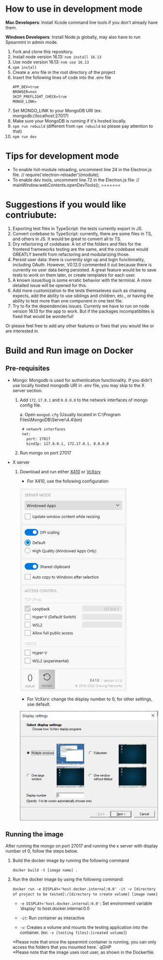 # How to use in development mode

**Mac Developers**: Install Xcode command line tools if you don't already have them. 

**Windows Developers**: Install Node.js globally, may also have to run Spearmint in admin mode. 

1. Fork and clone this repository.
2. Install node version 16.13: ```nvm install 16.13```
3. Use node version 16.13: ```nvm use 16.13```
4. ```npm install```
5. Create a .env file in the root directory of the project
6. Insert the following lines of code into the .env file
    ```
    APP_DEV=true
    BROWSER=non
    SKIP_PREFLIGHT_CHECK=true
    MONGO_LINK=
    ```
7. Set MONGO_LINK to your MongoDB URI (ex: mongodb://localhost:27017)
8. Make sure your MongoDB is running if it's hosted locally. 
9. ```npm run rebuild``` (different from `npm rebuild` so please pay attention to that)
10. ```npm run dev```

# Tips for development mode

- To enable hot-module reloading, uncomment line 24 in the Electron.js file.
        // require('electron-reloader')(module);
- To enable dev tools, uncomment line 72 in the Electron.js file:
        // mainWindow.webContents.openDevTools();
=======

# Suggestions if you would like contriubute: 
1. Exporting test files in TypeScript: the tests currently export in JS. 
2. Convert codebase to TypeScript: currently, there are some files in TS, and others in JS. It would be great to convert all to TS.  
3. Dry refactoring of codebase: A lot of the folders and files for the frontend frameworks testing are the same, and the codebase would GREATLY benefit from refactoring and modularizing those. 
4. Persist user data: there is currently sign up and login functionality, including OAuth. However, V0.12.0 commented it out because there is currently no user data being persisted. A great feature would be to save tests to work on them later, or create templates for each user. 
5. A known issue/bug is some erratic behavior with the terminal. A more detailed issue will be opened for this. 
6. Add more customization to the tests themseleves such as chaining expects, add the ability to use siblings and children, etc., or having the ability to test more than one component in one test file.
7. Try to fix the dependencies issues. Currenly we have to run on node version 16.13 for the app to work. But if the packages incompatiblites is fixed that would be wonderful! 

Or please feel free to add any other features or fixes that you would like or are interested in. 



# Build and Run image on Docker

## Pre-requisites 
- Mongo: Mongodb is used for authentication functionality. If you didn't use locally hosted mongodb URI in .env file, you may skip to the X server section. 

    1. Add `172.17.0.1` and `0.0.0.0` to the network interfaces of mongo config file.

        a. Open `mongod.cfg` (Usually located in C:\Program Files\MongoDB\Server\4.4\bin)

            # network interfaces
            net:
              port: 27017
              bindIp: 127.0.0.1, 172.17.0.1, 0.0.0.0

     2. Run mongo on port 27017

- X server

    1. Download and run either [X410](https://x410.dev/) or [VcXsrv](https://sourceforge.net/projects/vcxsrv/)

        * For X410, use the following configuration

        ![x410 with display = 0](/public/x410.png)

        * For VcXsrv: change the display number to 0, for other settings, use default. 

        ![VcXsrv with display = 0](/public/VcXsrv.png)


## Running the image 
After running the mongo on port 27017 and running the x server with display number of 0, follow the steps below. 

1. Build the docker image by running the following command

    `docker build -t [image name] .`

2. Run the docker image by using the following command: 

    `docker run -e DISPLAY='host.docker.internal:0.0' -it -v [directory of project to be tested]:/[directory to create volume] [image name]`

    - `-e DISPLAY='host.docker.internal:0.0'`: Set environment variable ‘display’ to host.docker.internal:0.0 

    - `-it`: Run container as interactive

    - `-v`: Creates a volume and mounts the testing application into the container. (ex: `-v [testing files]:[created volume]`)

    *Please note that once the spearmint container is running, you can only access the folders that you mounted here.`  qGHP\
*Please note that the image uses root user, as shown in the Dockerfile.
    

